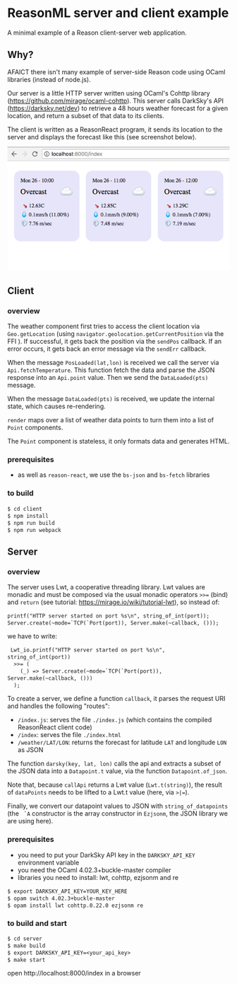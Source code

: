 # ReasonML server and client example

A minimal example of a Reason client-server web application.

## Why? 

AFAICT there isn't many example of server-side Reason code using OCaml libraries (instead of node.js). 

Our server is a little HTTP server written using OCaml's Cohttp library (https://github.com/mirage/ocaml-cohttp).
This server calls DarkSky's API (https://darksky.net/dev) to retrieve a 48 hours weather forecast for a given location, and return a subset of that data to its clients.

The client is written as a ReasonReact program, it sends its location to the server and displays the forecast like this (see screenshot below).

![screenshot](weather.png "screenshot")




## Client

### overview

The weather component first tries to access the client location via ```Geo.getLocation``` (using ```navigator.geolocation.getCurrentPosition``` via the FFI ). If successful, it gets back the position via the ```sendPos``` callback. If an error occurs, it gets back an error message via the ```sendErr``` callback.

When the message ```PosLoaded(lat,lon)``` is received we call the server via ```Api.fetchTemperature```. This function fetch the data and parse the JSON response into an ```Api.point``` value. Then we send the ```DataLoaded(pts)``` message.

When the message ```DataLoaded(pts)``` is received, we update the internal state, which causes re-rendering. 

```render``` maps over a list of weather data points to turn them into a list of ```Point``` components. 

The ```Point``` component is stateless, it only formats data and generates HTML.


### prerequisites

* as well as ```reason-react```, we use the ```bs-json``` and ```bs-fetch``` libraries

### to build

    $ cd client
    $ npm install
    $ npm run build
    $ npm run webpack

## Server 

### overview

The server uses Lwt, a cooperative threading library. Lwt values are monadic and must be composed via the usual monadic operators ```>>=``` (bind) and ```return``` (see tutorial: https://mirage.io/wiki/tutorial-lwt), so instead of:

```
printf("HTTP server started on port %s\n", string_of_int(port));
Server.create(~mode=`TCP(`Port(port)), Server.make(~callback, ()));
```

we have to write:

```
 Lwt_io.printf("HTTP server started on port %s\n", string_of_int(port))
  >>= (
    (_) => Server.create(~mode=`TCP(`Port(port)), Server.make(~callback, ()))
  );
```

To create a server, we define a function ```callback```, it parses the request URI and handles the following "routes": 

* ```/index.js```: serves the file ```./index.js``` (which contains the compiled ReasonReact client code)
* ```/index```: serves the file ```./index.html```
* ```/weather/LAT/LON```:  returns the forecast for latitude ```LAT``` and longitude ```LON``` as JSON

The function ```darsky(key, lat, lon)``` calls the api and extracts a subset of the JSON data into a ```Datapoint.t``` value, via the function ```Datapoint.of_json```.

Note that, because ```callApi``` returns a Lwt value (```Lwt.t(string)```), the result of ```dataPoints``` needs to be lifted to a Lwt.t value (here, via ```>|=```).

Finally, we convert our datapoint values to JSON with ```string_of_datapoints``` (the ``` `A``` constructor is the array constructor in ```Ezjsonm```, the JSON library we are using here).     




### prerequisites

* you need to put your DarkSky API key in the `DARKSKY_API_KEY` environment variable
* you need the OCaml 4.02.3+buckle-master compiler
* libraries you need to install: lwt, cohttp, ezjsonm and re 

```
$ export DARKSKY_API_KEY=YOUR_KEY_HERE
$ opam switch 4.02.3+buckle-master
$ opam install lwt cohttp.0.22.0 ezjsonm re
```

### to build and start

    $ cd server
    $ make build
    $ export DARKSKY_API_KEY=<your_api_key>
    $ make start

open http://localhost:8000/index in a browser